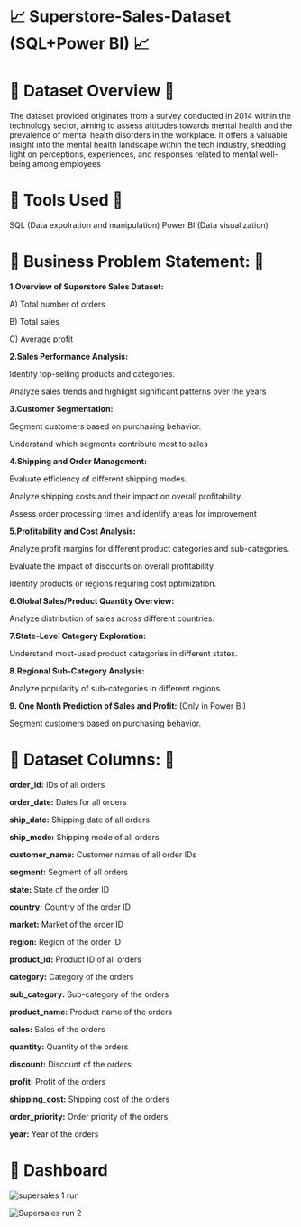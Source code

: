 # :chart_with_upwards_trend: Superstore-Sales-Dataset (SQL+Power BI) :chart_with_upwards_trend:


# :green_book: Dataset Overview :green_book:

The dataset provided originates from a survey conducted in 2014 within the technology sector, aiming to assess attitudes towards mental health and the prevalence of mental health disorders in the workplace. It offers a valuable insight into the mental health landscape within the tech industry, shedding light on perceptions, experiences, and responses related to mental well-being among employees



# :green_book:  Tools Used :green_book:

SQL (Data expolration and manipulation)
Power BI (Data visualization)


# :green_book:  Business Problem Statement:  :green_book:

**1.Overview of Superstore Sales Dataset:**

A) Total number of orders


B) Total sales


C) Average profit

**2.Sales Performance Analysis:**

Identify top-selling products and categories.


Analyze sales trends and highlight significant patterns over the years

**3.Customer Segmentation:**


Segment customers based on purchasing behavior.


Understand which segments contribute most to sales

**4.Shipping and Order Management:**


Evaluate efficiency of different shipping modes.


Analyze shipping costs and their impact on overall profitability.


Assess order processing times and identify areas for improvement

**5.Profitability and Cost Analysis:**


Analyze profit margins for different product categories and sub-categories.


Evaluate the impact of discounts on overall profitability.


Identify products or regions requiring cost optimization.



**6.Global Sales/Product Quantity Overview:**


Analyze distribution of sales across different countries.


**7.State-Level Category Exploration:**


Understand most-used product categories in different states.



**8.Regional Sub-Category Analysis:**


Analyze popularity of sub-categories in different regions.




**9. One Month Prediction of Sales and Profit:** (Only in Power BI)


Segment customers based on purchasing behavior.


# :green_book: Dataset Columns: :green_book:

**order_id:** IDs of all orders


**order_date:** Dates for all orders


**ship_date:** Shipping date of all orders


**ship_mode:** Shipping mode of all orders


**customer_name:** Customer names of all order IDs


**segment:** Segment of all orders


**state:** State of the order ID


**country:** Country of the order ID


**market:** Market of the order ID


**region:** Region of the order ID


**product_id:** Product ID of all orders


**category:** Category of the orders


**sub_category:** Sub-category of the orders


**product_name:** Product name of the orders


**sales:** Sales of the orders


**quantity:** Quantity of the orders


**discount:** Discount of the orders


**profit:** Profit of the orders


**shipping_cost:** Shipping cost of the orders


**order_priority:** Order priority of the orders


**year:** Year of the orders



# :key: Dashboard 

![supersales 1 run](https://github.com/Sumit-Baviskar/Superstore-Sales/assets/153518735/98dbc126-6170-45bb-b07a-6cd4edb7df05)


![Supersales run 2](https://github.com/Sumit-Baviskar/Superstore-Sales/assets/153518735/7f1a256f-7abb-40cc-8a4c-a30c63941906)



